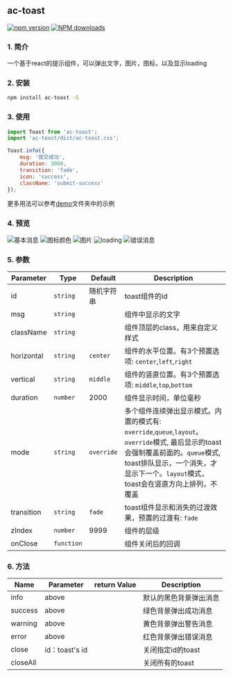 ## ac-toast

[![npm version](https://img.shields.io/npm/v/ac-toast.svg)](https://www.npmjs.com/package/ac-toast)
[![NPM downloads](http://img.shields.io/npm/dt/ac-toast.svg?style=flat)](https://npmjs.org/package/ac-toast)

### 1. 简介

一个基于react的提示组件，可以弹出文字，图片，图标，以及显示loading

### 2. 安装

```bash
npm install ac-toast -S
```

### 3. 使用
```javascript
import Toast from 'ac-toast';
import 'ac-toast/dist/ac-toast.css';
```

```javascript
Toast.info({
    msg: '提交成功',
    duration: 3000,
    transition: 'fade',
    icon: 'success',
    className: 'submit-success'
});
```
更多用法可以参考[demo](./demo/demolist)文件夹中的示例

### 4. 预览

![基本消息](/preview/toast-basic.png)
![图标颜色](/preview/toast-submit-success.png)
![图片](/preview/toast-picture.png)
![loading](/preview/toast-loading.png)
![错误消息](/preview/toast-error.png)

### 5. 参数

Parameter | Type |Default| Description
--------- | ---- | ------|-----------
id | `string` | 随机字符串 | toast组件的id
msg | `string` |  | 组件中显示的文字
className | `string` | | 组件顶层的class，用来自定义样式
horizontal | `string` | `center` | 组件的水平位置。有3个预置选项: `center`,`left`,`right`
vertical | `string` | `middle` | 组件的竖直位置。有3个预置选项: `middle`,`top`,`bottom`
duration | `number` | 2000 | 组件显示时间，单位毫秒
mode | `string` | `override` | 多个组件连续弹出显示模式。内置的模式有: `override`,`queue`,`layout`。`override`模式, 最后显示的toast会强制覆盖前面的。`queue`模式, toast排队显示，一个消失，才显示下一个。`layout`模式，toast会在竖直方向上排列，不覆盖
transition | `string` | `fade` | toast组件显示和消失的过渡效果，预置的过渡有: `fade`
zIndex | `number`  |  9999  |  组件的层级
onClose | `function` |  | 组件关闭后的回调

### 6. 方法

Name | Parameter | return Value | Description
--------- | ---------- | -----------|-----------
info | above |  | 默认的黑色背景弹出消息
success | above |  | 绿色背景弹出成功消息
warning | above | | 黄色背景弹出警告消息
error | above |  | 红色背景弹出错误消息
close | id：toast's id | | 关闭指定id的toast
closeAll |   |  | 关闭所有的toast

